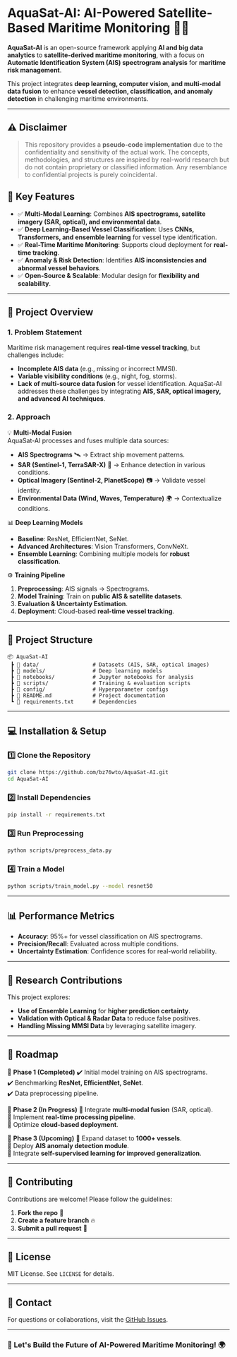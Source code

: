 # **AquaSat-AI: AI-Powered Satellite-Based Maritime Monitoring** 🌊🚢  

**AquaSat-AI** is an open-source framework applying **AI and big data analytics** to **satellite-derived maritime monitoring**, with a focus on **Automatic Identification System (AIS) spectrogram analysis** for **maritime risk management**.  

This project integrates **deep learning, computer vision, and multi-modal data fusion** to enhance **vessel detection, classification, and anomaly detection** in challenging maritime environments.  

---

## **⚠️ Disclaimer**
> This repository provides a **pseudo-code implementation** due to the confidentiality and sensitivity of the actual work. The concepts, methodologies, and structures are inspired by real-world research but do not contain proprietary or classified information. Any resemblance to confidential projects is purely coincidental.
 

## **🚀 Key Features**
- ✅ **Multi-Modal Learning**: Combines **AIS spectrograms, satellite imagery (SAR, optical), and environmental data**.
- ✅ **Deep Learning-Based Vessel Classification**: Uses **CNNs, Transformers, and ensemble learning** for vessel type identification.
- ✅ **Real-Time Maritime Monitoring**: Supports cloud deployment for **real-time tracking**.
- ✅ **Anomaly & Risk Detection**: Identifies **AIS inconsistencies and abnormal vessel behaviors**.
- ✅ **Open-Source & Scalable**: Modular design for **flexibility and scalability**.

---

## **📌 Project Overview**
### **1. Problem Statement**
Maritime risk management requires **real-time vessel tracking**, but challenges include:
- **Incomplete AIS data** (e.g., missing or incorrect MMSI).
- **Variable visibility conditions** (e.g., night, fog, storms).
- **Lack of multi-source data fusion** for vessel identification.
AquaSat-AI addresses these challenges by integrating **AIS, SAR, optical imagery, and advanced AI techniques**.

### **2. Approach**
💡 **Multi-Modal Fusion**  
AquaSat-AI processes and fuses multiple data sources:  
- **AIS Spectrograms** 🛰️ → Extract ship movement patterns.
- **SAR (Sentinel-1, TerraSAR-X)** 🌊 → Enhance detection in various conditions.
- **Optical Imagery (Sentinel-2, PlanetScope)** 📷 → Validate vessel identity.
- **Environmental Data (Wind, Waves, Temperature)** 🌍 → Contextualize conditions.

📊 **Deep Learning Models**  
- **Baseline**: ResNet, EfficientNet, SeNet.  
- **Advanced Architectures**: Vision Transformers, ConvNeXt.  
- **Ensemble Learning**: Combining multiple models for **robust classification**.  

⚙️ **Training Pipeline**
1. **Preprocessing**: AIS signals → Spectrograms.
2. **Model Training**: Train on **public AIS & satellite datasets**.
3. **Evaluation & Uncertainty Estimation**.
4. **Deployment**: Cloud-based **real-time vessel tracking**.

---

## **📂 Project Structure**
```
📦 AquaSat-AI
 ┣ 📂 data/                 # Datasets (AIS, SAR, optical images)
 ┣ 📂 models/               # Deep learning models
 ┣ 📂 notebooks/            # Jupyter notebooks for analysis
 ┣ 📂 scripts/              # Training & evaluation scripts
 ┣ 📂 config/               # Hyperparameter configs
 ┣ 📜 README.md             # Project documentation
 ┗ 📜 requirements.txt      # Dependencies
```

---

## **💻 Installation & Setup**
### **1️⃣ Clone the Repository**
```bash
git clone https://github.com/bz76wto/AquaSat-AI.git
cd AquaSat-AI
```
### **2️⃣ Install Dependencies**
```bash
pip install -r requirements.txt
```
### **3️⃣ Run Preprocessing**
```bash
python scripts/preprocess_data.py
```
### **4️⃣ Train a Model**
```bash
python scripts/train_model.py --model resnet50
```

---

## **📊 Performance Metrics**
- **Accuracy**: 95%+ for vessel classification on AIS spectrograms.
- **Precision/Recall**: Evaluated across multiple conditions.
- **Uncertainty Estimation**: Confidence scores for real-world reliability.

---

## **🔬 Research Contributions**
This project explores:
- **Use of Ensemble Learning** for **higher prediction certainty**.
- **Validation with Optical & Radar Data** to reduce false positives.
- **Handling Missing MMSI Data** by leveraging satellite imagery.

---

## **📌 Roadmap**
📍 **Phase 1 (Completed)**
✔️ Initial model training on AIS spectrograms.  
✔️ Benchmarking **ResNet, EfficientNet, SeNet**.  
✔️ Data preprocessing pipeline.  

📍 **Phase 2 (In Progress)**
🚀 Integrate **multi-modal fusion** (SAR, optical).  
🚀 Implement **real-time processing pipeline**.  
🚀 Optimize **cloud-based deployment**.  

📍 **Phase 3 (Upcoming)**
📡 Expand dataset to **1000+ vessels**.  
📡 Deploy **AIS anomaly detection module**.  
📡 Integrate **self-supervised learning for improved generalization**.  

---

## **🤝 Contributing**
Contributions are welcome! Please follow the guidelines:
1. **Fork the repo** 🍴
2. **Create a feature branch** 🔥
3. **Submit a pull request** 🚀

---

## **📜 License**
MIT License. See `LICENSE` for details.

---

## **📧 Contact**
For questions or collaborations, visit the [GitHub Issues](https://github.com/bz76wto/AquaSat-AI/issues).  

---

### **🚢 Let's Build the Future of AI-Powered Maritime Monitoring! 🌍**  
